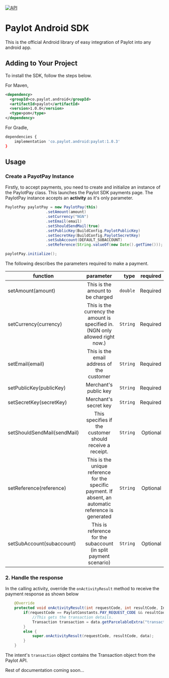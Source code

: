 [![API](https://img.shields.io/badge/API-16%2B-blue.svg?style=plastic)](https://android-arsenal.com/api?level=16)

# Paylot Android SDK
This is the official Android library of easy integration of Paylot into any android app.

## Adding to Your Project
To install the SDK, follow the steps below.

For Maven,

```xml
<dependency>
  <groupId>co.paylot.android</groupId>
  <artifactId>paylot</artifactId>
  <version>1.0.0</version>
  <type>pom</type>
</dependency>
```

For Gradle,

```sh
dependencies {
    implementation 'co.paylot.android:paylot:1.0.3'
}
```

## Usage

### Create a PayotPay Instance
Firstly, to accept payments, you need to create and initialize an instance of the PaylotPay class. This launches the Paylot SDK payments page. The PaylotPay instance accepts an **activity** as it's only parameter.

```java
PaylotPay paylotPay = new PaylotPay(this)
                  .setAmount(amount)
                  .setCurrency("NGN")
                  .setEmail(email)
                  .setShouldSendMail(true)
                  .setPublicKey(BuildConfig.PaylotPublicKey)
                  .setSecretKey(BuildConfig.PaylotSecretKey)
                  .setSubAccount(DEFAULT_SUBACCOUNT)
                  .setReference(String.valueOf(new Date().getTime()));

paylotPay.initialize();
```
The following describes the parameters required to make a payment.

| function        | parameter           | type | required  |
| ------------- |:-------------:| -----:| -----:|
| setAmount(amount)      |  This is the amount to be charged | `double` | Required
| setCurrency(currency) | This is the currency the amount is specified in. (NGN only allowed right now.) | `String` | Required
| setEmail(email) | This is the email address of the customer | `String` | Required
| setPublicKey(publicKey) | Merchant's public key | `String` | Required
| setSecretKey(secretKey) | Merchant's secret key | `String` | Required
| setShouldSendMail(sendMail) | This specifies if the customer should receive a receipt.  | `String` | Optional
| setReference(reference) | This is the unique reference for the specific payment. If absent, an automatic reference is generated | `String` | Optional
| setSubAccount(subaccount) | This is reference for the subaccount (in split payment scenario) | `String` | Optional


###  2. Handle the response
In the calling activity, override the `onActivityResult` method to receive the payment response as shown below

```java
    @Override
    protected void onActivityResult(int requestCode, int resultCode, Intent data) {
        if(requestCode == PaylotConstants.PAY_REQUEST_CODE && resultCode == RESULT_OK){
            //This gets the transaction details.
            Transaction transaction = data.getParcelableExtra("transaction");
        }
        else {
            super.onActivityResult(requestCode, resultCode, data);
        }
    }
```
The intent's `transaction` object contains the Transaction object from the Paylot API. 

Rest of documentation coming soon...
